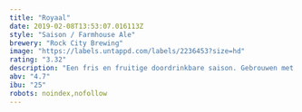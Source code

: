 ```yaml
---
title: "Royaal"
date: 2019-02-08T13:53:07.016113Z
style: "Saison / Farmhouse Ale"
brewery: "Rock City Brewing"
image: "https://labels.untappd.com/labels/2236453?size=hd"
rating: "3.32"
description: "Een fris en fruitige doordrinkbare saison. Gebrouwen met rogge voor een stoere punch"
abv: "4.7"
ibu: "25"
robots: noindex,nofollow
---
```

